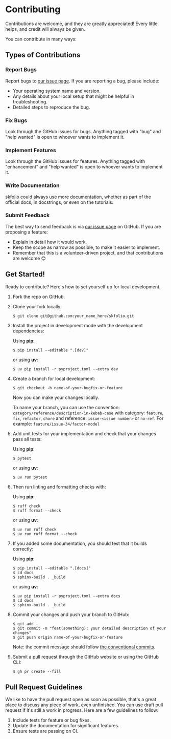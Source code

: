 # Contributing

Contributions are welcome, and they are greatly appreciated! Every little helps, and credit will always be given.

You can contribute in many ways:

## Types of Contributions

### Report Bugs

Report bugs to [our issue page][gh-issues]. If you are reporting a bug, please include:

- Your operating system name and version.
- Any details about your local setup that might be helpful in troubleshooting.
- Detailed steps to reproduce the bug.

### Fix Bugs

Look through the GitHub issues for bugs. Anything tagged with "bug" and "help wanted" is open to whoever wants to implement it.

### Implement Features

Look through the GitHub issues for features. Anything tagged with "enhancement" and "help wanted" is open to whoever wants to implement it.

### Write Documentation

skfolio could always use more documentation, whether as part of the official docs, in docstrings, or even on the tutorials.

### Submit Feedback

The best way to send feedback is via [our issue page][gh-issues] on GitHub. If you are proposing a feature:

- Explain in detail how it would work.
- Keep the scope as narrow as possible, to make it easier to implement.
- Remember that this is a volunteer-driven project, and that contributions are welcome 😊

## Get Started!

Ready to contribute? Here's how to set yourself up for local development.

1. Fork the repo on GitHub.

2. Clone your fork locally:

   ```shell
   $ git clone git@github.com:your_name_here/skfolio.git
   ```

3. Install the project in development mode with the development dependencies:

   Using **pip**:
   ```shell
   $ pip install --editable ".[dev]"
   ```

   or using **uv**:
   ```shell
   $ uv pip install -r pyproject.toml --extra dev
   ```

4. Create a branch for local development:

   ```shell
   $ git checkout -b name-of-your-bugfix-or-feature
   ```
   Now you can make your changes locally.

   To name your branch, you can use the convention: 
   `category/reference/description-in-kebab-case`
   with category: `feature`, `fix`, `refactor`, `chore` and reference: 
   `issue-<issue number>` or `no-ref`. For example: `feature/issue-34/factor-model`


5. Add unit tests for your implementation and check that your changes pass all tests:

   Using **pip**:
   ```shell
   $ pytest
   ```
   or using **uv**:
   ```shell
   $ uv run pytest
   ```

6. Then run linting and formatting checks with:

   Using **pip**:
   ```shell
   $ ruff check
   $ ruff format --check
   ```
   or using **uv**:
   ```shell
   $ uv run ruff check
   $ uv run ruff format --check
   ```

7. If you added some documentation, you should test that it builds correctly:
   
   Using **pip**:
   ```shell
   $ pip install --editable ".[docs]"
   $ cd docs
   $ sphinx-build . _build
   ```
   or using **uv**:
   ```shell
   $ uv pip install -r pyproject.toml --extra docs
   $ cd docs
   $ sphinx-build . _build
   ```

8. Commit your changes and push your branch to GitHub:

   ```shell
   $ git add .
   $ git commit -m "feat(something): your detailed description of your changes"
   $ git push origin name-of-your-bugfix-or-feature
   ```

   Note: the commit message should follow [the conventional commits](https://www.conventionalcommits.org).
 

9. Submit a pull request through the GitHub website or using the GitHub CLI:

   ```shell
   $ gh pr create --fill
   ```


## Pull Request Guidelines

We like to have the pull request open as soon as possible, that's a great place to discuss any piece of work, even unfinished. You can use draft pull request if it's still a work in progress. Here are a few guidelines to follow:

1. Include tests for feature or bug fixes.
2. Update the documentation for significant features.
3. Ensure tests are passing on CI.


[gh-issues]: https://github.com/skfolio/skfolio/issues
